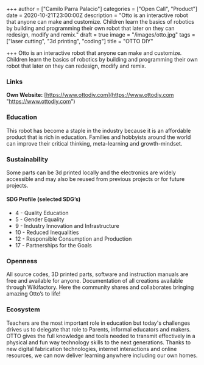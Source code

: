 +++
author = ["Camilo Parra Palacio"]
categories = ["Open Call", "Product"]
date = 2020-10-21T23:00:00Z
description = "Otto is an interactive robot that anyone can make and customize. Children learn the basics of robotics by building and programming their own robot that later on they can redesign, modify and remix."
draft = true
image = "/images/otto.jpg"
tags = ["laser cutting", "3d printing", "coding"]
title = "OTTO DIY"

+++
Otto is an interactive robot that anyone can make and customize. Children learn the basics of robotics by building and programming their own robot that later on they can redesign, modify and remix.

### Links

**Own Website:** [https://www.ottodiy.com](https://www.ottodiy.com "https://www.ottodiy.com")

### Education

This robot has become a staple in the industry because it is an affordable product that is rich in education. Families and hobbyists around the world can improve their critical thinking, meta-learning and growth-mindset.

### Sustainability

Some parts can be 3d printed locally and the electronics are widely accessible and may also be reused from previous projects or for future projects.

#### SDG Profile (selected SDG’s)

* 4 - Quality Education
* 5 - Gender Equality
* 9 - Industry Innovation and Infrastructure
* 10 - Reduced Inequalities
* 12 - Responsible Consumption and Production
* 17 - Partnerships for the Goals

### Openness

All source codes, 3D printed parts, software and instruction manuals are free and available for anyone. Documentation of all creations available through Wikifactory. Here the community shares and collaborates bringing amazing Otto’s to life!

### Ecosystem

Teachers are the most important role in education but today's challenges drives us to delegate that role to Parents, informal educators and makers. OTTO gives the full knowledge and tools needed to transmit effectively in a physical and fun way technology skills to the next generations. Thanks to new digital fabrication technologies, internet interactions and online resources, we can now deliver learning anywhere including our own homes.